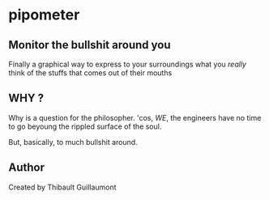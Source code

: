 # pipometer

## Monitor the bullshit around you

Finally a graphical way to express to your surroundings what you *really* think of the stuffs that comes out of their mouths

## WHY ?

Why is a question for the philosopher. 'cos, *WE*, the engineers have no time to go beyoung the rippled surface of the soul.

But, basically, to much bullshit around.

## Author
Created by Thibault Guillaumont
